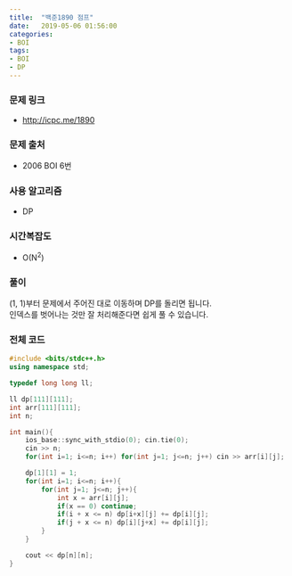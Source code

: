 ```yaml
---
title:  "백준1890 점프"
date:   2019-05-06 01:56:00
categories:
- BOI
tags:
- BOI
- DP
---
```


### 문제 링크
* http://icpc.me/1890

### 문제 출처
* 2006 BOI 6번

### 사용 알고리즘
* DP

### 시간복잡도
* O(N<sup>2</sup>)

### 풀이
(1, 1)부터 문제에서 주어진 대로 이동하며 DP를 돌리면 됩니다.<br>
인덱스를 벗어나는 것만 잘 처리해준다면 쉽게 풀 수 있습니다.

### 전체 코드
```cpp
#include <bits/stdc++.h>
using namespace std;

typedef long long ll;

ll dp[111][111];
int arr[111][111];
int n;

int main(){
	ios_base::sync_with_stdio(0); cin.tie(0);
	cin >> n;
	for(int i=1; i<=n; i++) for(int j=1; j<=n; j++) cin >> arr[i][j];

	dp[1][1] = 1;
	for(int i=1; i<=n; i++){
		for(int j=1; j<=n; j++){
			int x = arr[i][j];
			if(x == 0) continue;
			if(i + x <= n) dp[i+x][j] += dp[i][j];
			if(j + x <= n) dp[i][j+x] += dp[i][j];
		}
	}

	cout << dp[n][n];
}
```

